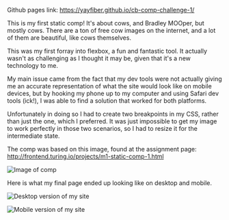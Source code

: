 Github pages link: https://yayfiber.github.io/cb-comp-challenge-1/

This is my first static comp! It's about cows, and Bradley MOOper, but mostly cows. 
There are a ton of free cow images on the internet, and a lot of them are beautiful, like cows themselves.

This was my first forray into flexbox, a fun and fantastic tool. It actually wasn't as challenging as I thought it may be, given that it's a new technology to me. 

My main issue came from the fact that my dev tools were not actually giving me an accurate representation of what the site would look like on mobile devices, but by hooking my phone up to my computer and using Safari dev tools (ick!), I was able to find a solution that worked for both platforms. 

Unfortunately in doing so I had to create two breakpoints in my CSS, rather than just the one, which I preferred. It was just impossible to get my image to work perfectly in those two scenarios, so I had to resize it for the intermediate state. 

The comp was based on this image, found at the assignment page: http://frontend.turing.io/projects/m1-static-comp-1.html

![Image of comp](http://frontend.turing.io/assets/images/static-comp-challenge-1.jpg)

Here is what my final page ended up looking like on desktop and mobile. 

![Desktop version of my site](https://imgur.com/a/izJON)

![Mobile version of my site](https://imgur.com/a/G2N7s)